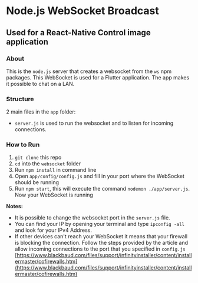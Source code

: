 # Node.js WebSocket Broadcast
## Used for a React-Native Control image application

### About
This is the `node.js` server that creates a websocket from the `ws` npm packages. This WebSocket is used for a Flutter application. The app makes it possible to chat on a LAN. 

### Structure
2 main files in the `app` folder:
* `server.js` is used to run the websocket and to listen for incoming connections.


### How to Run
1. `git clone` this repo
2. `cd` into the `websocket` folder
3. Run `npm install` in command line
4. Open `app/config/config.js` and fill in your port where the WebSocket should be running
5. Run `npm start`, this will execute the command `nodemon ./app/server.js`. Now your WebSocket is running

**Notes:**
* It is possible to change the websocket port in the `server.js` file.
* You can find your IP by opening your terminal and type `ipconfig -all` and look for your IPv4 Address.
* If other devices can't reach your WebSocket it means that your firewall is blocking the connection. Follow the steps provided by the article and allow incoming connections to the port that you specified in `config.js` [https://www.blackbaud.com/files/support/infinityinstaller/content/installermaster/cofirewalls.htm](https://www.blackbaud.com/files/support/infinityinstaller/content/installermaster/cofirewalls.htm)
